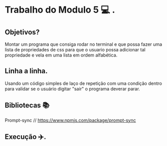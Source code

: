 # Trabalho do Modulo 5 :computer: .

## Objetivos?
Montar um programa que consiga rodar no terminal e que possa fazer uma lista de propriedades de css para que o usuario possa adicionar tal propriedade e vela em uma lista em ordem alfabética.

## Linha a linha.
Usando um código simples de laço de repetição com uma condição dentro para validar se o usuário digitar "sair" o programa deverar parar.

## Bibliotecas :books:
Prompt-sync // https://www.npmjs.com/package/prompt-sync

## Execução :airplane:.
